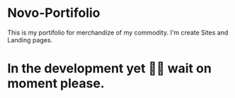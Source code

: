 # Novo-Portifolio
This is my portifolio for merchandize of my commodity. I'm create Sites and Landing pages.
# In the development yet 🤰🍃 wait on moment please.